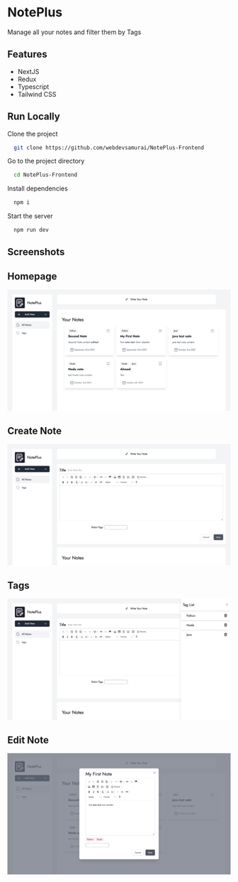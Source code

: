 
# NotePlus

Manage all your notes and filter them by Tags


## Features

- NextJS
- Redux 
- Typescript
- Tailwind CSS


  
## Run Locally

Clone the project

```bash
  git clone https://github.com/webdevsamurai/NotePlus-Frontend
```

Go to the project directory

```bash
  cd NotePlus-Frontend
```

Install dependencies

```bash
  npm i
```

Start the server

```bash
  npm run dev
```

  
## Screenshots

##   Homepage

![App Screenshot](public/screenshots/homepage.png)
##   Create Note

![App Screenshot](public/screenshots/CreateNote.png)
##   Tags

![App Screenshot](public/screenshots/Tags.png)
##   Edit Note

![App Screenshot](public/screenshots/EditNote.png)



